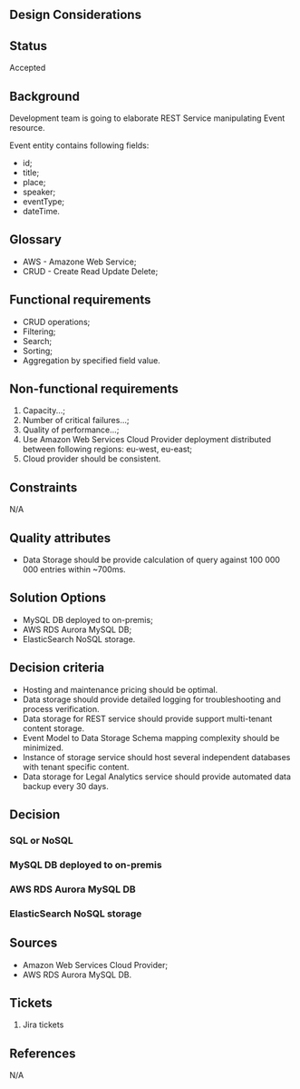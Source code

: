 ## Design Considerations 

## Status
Accepted

## Background

Development team is going to elaborate REST Service manipulating Event resource.

Event entity contains following fields:
-   id;
-   title;
-   place;
-   speaker;
-   eventType;
-   dateTime.

## Glossary

- AWS - Amazone Web Service;
- CRUD - Create Read Update Delete;

## Functional requirements
- CRUD operations;
- Filtering;
- Search;
- Sorting;
- Aggregation by specified field value.

## Non-functional requirements

1) Capacity...;
2) Number of critical failures...;
3) Quality of performance...;
4) Use Amazon Web Services Cloud Provider deployment distributed between following regions: eu-west, eu-east;
5) Cloud provider should be consistent.

## Constraints

N/A

## Quality attributes

- Data Storage should be provide calculation of query against 100 000 000 entries within ~700ms.

## Solution Options

- MySQL DB deployed to on-premis;
- AWS RDS Aurora MySQL DB;
- ElasticSearch NoSQL storage.

## Decision criteria
- Hosting and maintenance pricing should be optimal.
- Data storage should provide detailed logging for troubleshooting and process verification.
- Data storage for REST service should provide support multi-tenant content storage.
- Event Model to Data Storage Schema mapping complexity should be minimized.
- Instance of storage service should host several independent databases with tenant specific content.
- Data storage for Legal Analytics service should provide automated data backup every 30 days.

## Decision

### SQL or NoSQL

### MySQL DB deployed to on-premis

### AWS RDS Aurora MySQL DB

### ElasticSearch NoSQL storage


## Sources
- Amazon Web Services Cloud Provider;
- AWS RDS Aurora MySQL DB.

## Tickets

1) Jira tickets

## References
N/A
